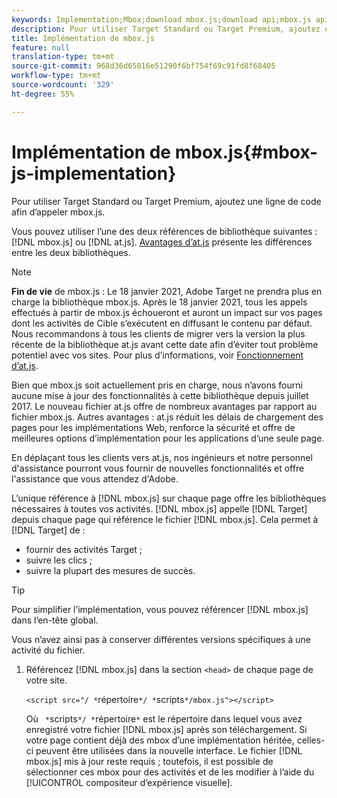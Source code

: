 ```yaml
---
keywords: Implementation;Mbox;download mbox.js;download api;mbox.js api
description: Pour utiliser Target Standard ou Target Premium, ajoutez une ligne de code afin d’appeler mbox.js.
title: Implémentation de mbox.js
feature: null
translation-type: tm+mt
source-git-commit: 968d36d65016e51290f6bf754f69c91fd8f68405
workflow-type: tm+mt
source-wordcount: '329'
ht-degree: 55%

---
```



# Implémentation de mbox.js{#mbox-js-implementation}

Pour utiliser Target Standard ou Target Premium, ajoutez une ligne de code afin d’appeler mbox.js.

Vous pouvez utiliser l’une des deux références de bibliothèque suivantes : [!DNL mbox.js] ou [!DNL at.js]. [Avantages d’at.js](/help/c-implementing-target/c-implementing-target-for-client-side-web/t-mbox-download/c-target-atjs-implementation/target-atjs-implementation.md#benefits) présente les différences entre les deux bibliothèques.

>[!NOTE]
>
>**Fin de vie** de mbox.js : Le 18 janvier 2021, Adobe Target ne prendra plus en charge la bibliothèque mbox.js. Après le 18 janvier 2021, tous les appels effectués à partir de mbox.js échoueront et auront un impact sur vos pages dont les activités de Cible s’exécutent en diffusant le contenu par défaut. Nous recommandons à tous les clients de migrer vers la version la plus récente de la bibliothèque at.js avant cette date afin d’éviter tout problème potentiel avec vos sites. Pour plus d’informations, voir [Fonctionnement d’at.js](/help/c-implementing-target/c-implementing-target-for-client-side-web/c-how-atjs-works/how-atjs-works.md).
>
>Bien que mbox.js soit actuellement pris en charge, nous n’avons fourni aucune mise à jour des fonctionnalités à cette bibliothèque depuis juillet 2017. Le nouveau fichier at.js offre de nombreux avantages par rapport au fichier mbox.js. Autres avantages : at.js réduit les délais de chargement des pages pour les implémentations Web, renforce la sécurité et offre de meilleures options d’implémentation pour les applications d’une seule page.
>
>En déplaçant tous les clients vers at.js, nos ingénieurs et notre personnel d&#39;assistance pourront vous fournir de nouvelles fonctionnalités et offre l&#39;assistance que vous attendez d&#39;Adobe.

L’unique référence à [!DNL mbox.js] sur chaque page offre les bibliothèques nécessaires à toutes vos activités. [!DNL mbox.js] appelle [!DNL Target] depuis chaque page qui référence le fichier [!DNL mbox.js]. Cela permet à [!DNL Target] de :

* fournir des activités Target ;
* suivre les clics ;
* suivre la plupart des mesures de succès.

>[!TIP]
>
>Pour simplifier l’implémentation, vous pouvez référencer [!DNL mbox.js] dans l’en-tête global.

Vous n’avez ainsi pas à conserver différentes versions spécifiques à une activité du fichier.

1. Référencez [!DNL mbox.js] dans la section `<head>` de chaque page de votre site.

   `<script src="/ *`répertoire`*/ *`scripts`*/mbox.js"></script>`

   Où ` *`scripts`*/ *`répertoire`*` est le répertoire dans lequel vous avez enregistré votre fichier [!DNL mbox.js] après son téléchargement. 
Si votre page contient déjà des mbox d’une implémentation héritée, celles-ci peuvent être utilisées dans la nouvelle interface. Le fichier [!DNL mbox.js] mis à jour reste requis ; toutefois, il est possible de sélectionner ces mbox pour des activités et de les modifier à l’aide du [!UICONTROL compositeur d’expérience visuelle].